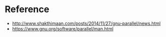 # Reference

* http://www.shakthimaan.com/posts/2014/11/27/gnu-parallel/news.html
* https://www.gnu.org/software/parallel/man.html
